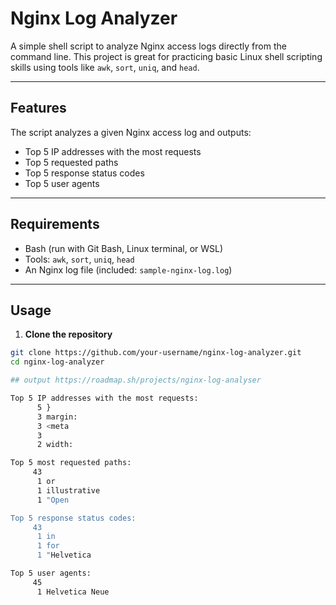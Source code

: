 # Nginx Log Analyzer

A simple shell script to analyze Nginx access logs directly from the command line. This project is great for practicing basic Linux shell scripting skills using tools like `awk`, `sort`, `uniq`, and `head`.

---
##  Features

The script analyzes a given Nginx access log and outputs:

-  Top 5 IP addresses with the most requests
-  Top 5 requested paths
-  Top 5 response status codes
-  Top 5 user agents

---
##  Requirements

- Bash (run with Git Bash, Linux terminal, or WSL)
- Tools: `awk`, `sort`, `uniq`, `head`
- An Nginx log file (included: `sample-nginx-log.log`)
---
##  Usage

1. **Clone the repository**

```bash
git clone https://github.com/your-username/nginx-log-analyzer.git
cd nginx-log-analyzer

## output https://roadmap.sh/projects/nginx-log-analyser

Top 5 IP addresses with the most requests:
      5 }
      3 margin:
      3 <meta
      3
      2 width:

Top 5 most requested paths:
     43
      1 or
      1 illustrative
      1 "Open

Top 5 response status codes:
     43
      1 in
      1 for
      1 "Helvetica

Top 5 user agents:
     45
      1 Helvetica Neue
